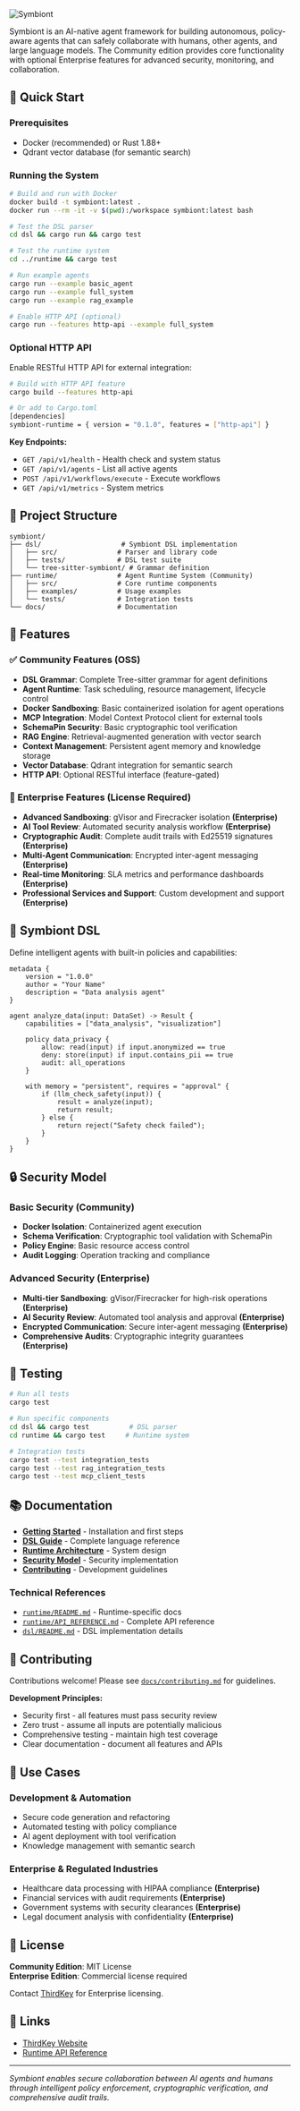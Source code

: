 <img src="logo-hz.png" alt="Symbiont">

Symbiont is an AI-native agent framework for building autonomous, policy-aware agents that can safely collaborate with humans, other agents, and large language models. The Community edition provides core functionality with optional Enterprise features for advanced security, monitoring, and collaboration.

## 🚀 Quick Start

### Prerequisites
- Docker (recommended) or Rust 1.88+
- Qdrant vector database (for semantic search)

### Running the System

```bash
# Build and run with Docker
docker build -t symbiont:latest .
docker run --rm -it -v $(pwd):/workspace symbiont:latest bash

# Test the DSL parser
cd dsl && cargo run && cargo test

# Test the runtime system
cd ../runtime && cargo test

# Run example agents
cargo run --example basic_agent
cargo run --example full_system
cargo run --example rag_example

# Enable HTTP API (optional)
cargo run --features http-api --example full_system
```

### Optional HTTP API

Enable RESTful HTTP API for external integration:

```bash
# Build with HTTP API feature
cargo build --features http-api

# Or add to Cargo.toml
[dependencies]
symbiont-runtime = { version = "0.1.0", features = ["http-api"] }
```

**Key Endpoints:**
- `GET /api/v1/health` - Health check and system status
- `GET /api/v1/agents` - List all active agents
- `POST /api/v1/workflows/execute` - Execute workflows
- `GET /api/v1/metrics` - System metrics

## 📁 Project Structure

```
symbiont/
├── dsl/                    # Symbiont DSL implementation
│   ├── src/               # Parser and library code
│   ├── tests/             # DSL test suite
│   └── tree-sitter-symbiont/ # Grammar definition
├── runtime/               # Agent Runtime System (Community)
│   ├── src/               # Core runtime components
│   ├── examples/          # Usage examples
│   └── tests/             # Integration tests
└── docs/                  # Documentation
```

## 🔧 Features

### ✅ Community Features (OSS)
- **DSL Grammar**: Complete Tree-sitter grammar for agent definitions
- **Agent Runtime**: Task scheduling, resource management, lifecycle control
- **Docker Sandboxing**: Basic containerized isolation for agent operations
- **MCP Integration**: Model Context Protocol client for external tools
- **SchemaPin Security**: Basic cryptographic tool verification 
- **RAG Engine**: Retrieval-augmented generation with vector search
- **Context Management**: Persistent agent memory and knowledge storage
- **Vector Database**: Qdrant integration for semantic search
- **HTTP API**: Optional RESTful interface (feature-gated)

### 🏢 Enterprise Features (License Required)
- **Advanced Sandboxing**: gVisor and Firecracker isolation **(Enterprise)**
- **AI Tool Review**: Automated security analysis workflow **(Enterprise)**
- **Cryptographic Audit**: Complete audit trails with Ed25519 signatures **(Enterprise)**
- **Multi-Agent Communication**: Encrypted inter-agent messaging **(Enterprise)**
- **Real-time Monitoring**: SLA metrics and performance dashboards **(Enterprise)**
- **Professional Services and Support**: Custom development and support **(Enterprise)**

## 📐 Symbiont DSL

Define intelligent agents with built-in policies and capabilities:

```symbiont
metadata {
    version = "1.0.0"
    author = "Your Name"
    description = "Data analysis agent"
}

agent analyze_data(input: DataSet) -> Result {
    capabilities = ["data_analysis", "visualization"]
    
    policy data_privacy {
        allow: read(input) if input.anonymized == true
        deny: store(input) if input.contains_pii == true
        audit: all_operations
    }
    
    with memory = "persistent", requires = "approval" {
        if (llm_check_safety(input)) {
            result = analyze(input);
            return result;
        } else {
            return reject("Safety check failed");
        }
    }
}
```

## 🔒 Security Model

### Basic Security (Community)
- **Docker Isolation**: Containerized agent execution
- **Schema Verification**: Cryptographic tool validation with SchemaPin
- **Policy Engine**: Basic resource access control
- **Audit Logging**: Operation tracking and compliance

### Advanced Security (Enterprise)
- **Multi-tier Sandboxing**: gVisor/Firecracker for high-risk operations **(Enterprise)**
- **AI Security Review**: Automated tool analysis and approval **(Enterprise)**
- **Encrypted Communication**: Secure inter-agent messaging **(Enterprise)**
- **Comprehensive Audits**: Cryptographic integrity guarantees **(Enterprise)**

## 🧪 Testing

```bash
# Run all tests
cargo test

# Run specific components
cd dsl && cargo test          # DSL parser
cd runtime && cargo test     # Runtime system

# Integration tests
cargo test --test integration_tests
cargo test --test rag_integration_tests
cargo test --test mcp_client_tests
```

## 📚 Documentation

- **[Getting Started](docs/getting-started.md)** - Installation and first steps
- **[DSL Guide](docs/dsl-guide.md)** - Complete language reference
- **[Runtime Architecture](docs/runtime-architecture.md)** - System design
- **[Security Model](docs/security-model.md)** - Security implementation
- **[Contributing](docs/contributing.md)** - Development guidelines

### Technical References
- [`runtime/README.md`](runtime/README.md) - Runtime-specific docs
- [`runtime/API_REFERENCE.md`](runtime/API_REFERENCE.md) - Complete API reference
- [`dsl/README.md`](dsl/README.md) - DSL implementation details

## 🤝 Contributing

Contributions welcome! Please see [`docs/contributing.md`](docs/contributing.md) for guidelines.

**Development Principles:**
- Security first - all features must pass security review
- Zero trust - assume all inputs are potentially malicious
- Comprehensive testing - maintain high test coverage
- Clear documentation - document all features and APIs

## 🎯 Use Cases

### Development & Automation
- Secure code generation and refactoring
- Automated testing with policy compliance
- AI agent deployment with tool verification
- Knowledge management with semantic search

### Enterprise & Regulated Industries
- Healthcare data processing with HIPAA compliance **(Enterprise)**
- Financial services with audit requirements **(Enterprise)**
- Government systems with security clearances **(Enterprise)**
- Legal document analysis with confidentiality **(Enterprise)**

## 📄 License

**Community Edition**: MIT License  
**Enterprise Edition**: Commercial license required

Contact [ThirdKey](https://thirdkey.ai) for Enterprise licensing.

## 🔗 Links

- [ThirdKey Website](https://thirdkey.ai)
- [Runtime API Reference](runtime/API_REFERENCE.md)

---

*Symbiont enables secure collaboration between AI agents and humans through intelligent policy enforcement, cryptographic verification, and comprehensive audit trails.*
